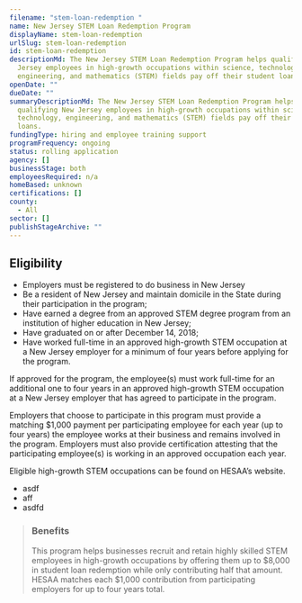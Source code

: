```yaml
---
filename: "stem-loan-redemption "
name: New Jersey STEM Loan Redemption Program
displayName: stem-loan-redemption
urlSlug: stem-loan-redemption
id: stem-loan-redemption
descriptionMd: The New Jersey STEM Loan Redemption Program helps qualifying New
  Jersey employees in high-growth occupations within science, technology,
  engineering, and mathematics (STEM) fields pay off their student loans.
openDate: ""
dueDate: ""
summaryDescriptionMd: The New Jersey STEM Loan Redemption Program helps
  qualifying New Jersey employees in high-growth occupations within science,
  technology, engineering, and mathematics (STEM) fields pay off their student
  loans.
fundingType: hiring and employee training support
programFrequency: ongoing
status: rolling application
agency: []
businessStage: both
employeesRequired: n/a
homeBased: unknown
certifications: []
county:
  - All
sector: []
publishStageArchive: ""
---
```

## Eligibility

- Employers must be registered to do business in New Jersey
- Be a resident of New Jersey and maintain domicile in the State during their participation in the program;
- Have earned a degree from an approved STEM degree program from an institution of higher education in New Jersey;
- Have graduated on or after December 14, 2018;
- Have worked full-time in an approved high-growth STEM occupation at a New Jersey employer for a minimum of four years before applying for the program.

If approved for the program, the employee(s) must work full-time for an additional one to four years in an approved high-growth STEM occupation at a New Jersey employer that has agreed to participate in the program.

Employers that choose to participate in this program must provide a matching $1,000 payment per participating employee for each year (up to four years) the employee works at their business and remains involved in the program. Employers must also provide certification attesting that the participating employee(s) is working in an approved occupation each year.

Eligible high-growth STEM occupations can be found on HESAA’s website.

- asdf
- aff
- asdfd

> ### Benefits
>
> This program helps businesses recruit and retain highly skilled STEM employees in high-growth occupations by offering them up to $8,000 in student loan redemption while only contributing half that amount. 
HESAA matches each $1,000 contribution from participating employers for up to four years total.

